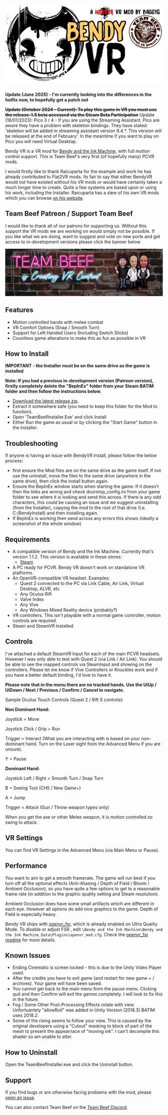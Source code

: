 # ![Bendy VR](https://github.com/baggyg/BendyVR/blob/main/WebsiteAssets/BendyVRGithub.jpg)

**Update (June 2025) - I'm currently looking into the differences in the hotfix now, to hopefully get a patch out**

~~**Update (October 2024 - Current): To play this game in VR you must use the release-1.5 beta accessed via the Steam Beta Participation**~~
Update (18/01/2023): Pico 3 / 4 - If you are using the Streaming Assistant, Pico are aware they have a problem with skeleton bindings. They have stated: 'skeleton will be added in streaming assistant version 9.4.*. This version will be released at the end of February'. In the meantime if you want to play on Pico you will need Virtual Desktop.

Bendy VR is a VR mod for [Bendy and the Ink Machine](https://store.steampowered.com/app/622650/Bendy_and_the_Ink_Machine/), with full motion control support. This is Team Beef's very first (of hopefully many) PCVR mods. 

I would firstly like to thank Raicuparta for the example and work he has already contributed to Flat2VR mods. Its fair to say that either BendyVR would not have existed without his VR mods or would have certainly taken a much longer time to create. Quite a few systems are based upon or using his work, including the Installer. Raicuparta has a slew of his own VR mods which you can browse [on his website](https://raicuparta.com/). 

## Team Beef Patreon / Support Team Beef

I would like to thank all of our patrons for supporting us. Without this support the VR mods we are working on would simply not be possible. If you like what we are doing, want to suggest and vote on new ports and get access to in-development versions please click the banner below

[![Team Beef Patreon](https://github.com/baggyg/BendyVR/blob/main/WebsiteAssets/reddit_mobile_1280_384.jpg)](https://www.patreon.com/teambeef)

## Features

- Motion controlled hands with melee combat
- VR Comfort Options (Snap / Smooth Turn)
- Support for Left Handed Users (Including Switch Sticks)
- Countless game alterations to make this as fun as possible in VR

## How to Install

**IMPORTANT - the Installer must be on the same drive as the game is installed**

**Note: If you had a previous in-development version (Patreon version), firstly completely delete the "BepInEx" folder from your Steam BATIM folder and then follow the instructions below.**

- [Download the latest release zip](https://github.com/baggyg/BendyVR/releases/latest).
- Extract it somewhere safe (you need to keep this folder for the Mod to function). 
- Open 'TeamBeefInstaller.Exe' and click Install
- Either Run the game as usual or by clicking the "Start Game" button in the Installer.

## Troubleshooting

If anyone is having an issue with BendyVR install, please follow the below process:

- first ensure the Mod files are on the same drive as the game itself. If not use the uninstall, move the files to the same drive (anywhere in the same drive), then click the install button again. 
- Ensure the BepInEx window starts when starting the game. If it doesn't then the links are wrong and check doorstop_config.ini from your game folder to see where it is looking and send this across. If there is any odd characters, this could be causing an issue and we suggest uninstalling (from the Installer), copying the mod to the root of that drive (I.e. C:/BendyInstall) and then installing again.
- If BepInEx is working then send across any errors this shows (ideally a screenshot of the whole window)

## Requirements

- A compatible version of Bendy and the Ink Machine. Currently that's version 1.1.2. This version is available in these stores:
  - [Steam](https://store.steampowered.com/app/622650/Bendy_and_the_Ink_Machine/)  
- A PC ready for PCVR. Bendy VR doesn't work on standalone VR platforms.
- An OpenVR-compatible VR headset. Examples:
  - Quest 2 connected to the PC via Link Cable, Air Link, Virtual Desktop, ALVR, etc
  - Any Oculus Rift
  - Valve Index
  - Any Vive
  - Any Windows Mixed Reality device (probably?)
- VR controllers. This isn't playable with a normal game controller, motion controls are required.
- Steam and SteamVR installed.

## Controls

I've attached a default SteamVR Input for each of the main PCVR headsets. However I was only able to test with Quest 2 (via Link / Air Link). You should be able to see the mapped controls via SteamInput and showing on the controllers. Please let me know if Vive Controllers or Knuckles work and if you have a better default binding, I'd love to have it. 

**Please note that in the menu there are no tracked hands. Use the UiUp / UiDown / Next / Previous / Confirm / Cancel to navigate.**

Sample Oculus Touch Controls (Quest 2 / Rift S controls):

**Non Dominant Hand:**

Joystick = Move

Joystick Click / Grip = Run

Trigger = Interact (What you are interacting with is based on your non-dominant hand. Turn on the Laser sight from the Advanced Menu if you are unsure). 

Y = Pause

**Dominant Hand:**

Joystick Left / Right = Smooth Turn / Snap Turn

B = Seeing Tool (CH5 / New Game+)

A = Jump

Trigger = Attack (Gun / Throw weapon types only)

When you get the axe or other Melee weapon, it is motion controlled so swing to attack. 

## VR Settings

You can find VR Settings in the Advanced Menu (via Main Menu or Pause). 

## Performance 

You want to aim to get a smooth framerate. The game will run best if you turn off all the optional effects (Anti-Aliasing / Depth of Field / Bloom / Ambient Occlusion), so you have quite a few options to get to a reasonable frame rate (in addition to the graphic quality setting and Steam resolution). 

Ambient Occlusion does have some small artifacts which are different in each eye. However all options do add nice graphics to the game. Depth of Field is especially heavy. 

Bendy VR ships with [openvr_fsr](https://github.com/fholger/openvr_fsr), which is already enabled on Ultra Quality Mode. To disable or adjust FSR , edit `\Bendy and the Ink Machine\Bendy and the Ink Machine_Data\Plugins\openvr_mod.cfg`. Check the [openvr_fsr readme](https://github.com/fholger/openvr_fsr#readme) for more details.

## Known Issues

- Ending Cinematic is screen locked - this is due to the Unity Video Player used. 
- After the credits you have to exit game (and restart for new game + / archives). Your game will have been saved.
- You cannot get back to the main menu from the pause menu. Clicking quit and then Confirm will exit the games completely. I will look to fix this in the future. 
- Fog / Some Other Post-Processing Effects rotate with view. Unfortuantely "allowRoll" was added in Unity Version (2018.3) BATIM uses 2018.2. 
- Some of the rising seems to follow your view. This is caused by the original developers using a "Cutout" masking to block of part of the mesh to present the appearnace of "moving ink". I can't decompile this shader so am unable to alter. 

## How to Uninstall

Open the TeamBeefInstaller.exe and click the Uninstall button. 

## Support

If you find bugs or are otherwise facing problems with the mod, please [open an issue](https://github.com/baggyg/BendyVR/issues/new/choose).

You can also contact Team Beef on the [Team Beef Discord](https://discord.gg/fA6m8SMZPA). 
